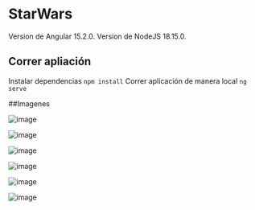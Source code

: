 # StarWars

Version de Angular 15.2.0.
Version de NodeJS 18.15.0.

## Correr apliación
Instalar dependencias `npm install`
Correr aplicación de manera local `ng serve`

##Imagenes

![image](https://github.com/Rodrigosik/starWars/assets/65195846/82490bfd-979d-42b1-94a5-616a2364b1f3)

![image](https://github.com/Rodrigosik/starWars/assets/65195846/687e0e16-1ffa-40c4-8e87-e03d3d734b40)

![image](https://github.com/Rodrigosik/starWars/assets/65195846/4fa7c718-a8bf-4329-8063-5ec12ac7d32e)

![image](https://github.com/Rodrigosik/starWars/assets/65195846/cc7f96ee-d2e2-4d93-9687-da8bea830ea1)

![image](https://github.com/Rodrigosik/starWars/assets/65195846/f46dbe25-820d-449a-93b9-8f165f0b20eb)

![image](https://github.com/Rodrigosik/starWars/assets/65195846/0ac38a1e-70ed-4643-a335-afa520ad07a4)
